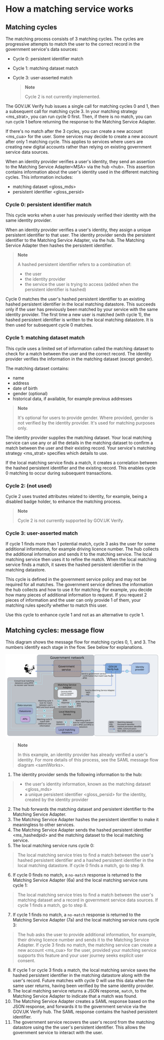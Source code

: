 How a matching service works
============================

Matching cycles
---------------

The matching process consists of 3 matching cycles. The cycles are
progressive attempts to match the user to the correct record in the
government service's data sources:

-   Cycle 0: persistent identifier match
-   Cycle 1: matching dataset match
-   Cycle 3: user-asserted match

    > **Note**
    >
    > Cycle 2 is not currently implemented.

The GOV.UK Verify hub issues a single call for matching cycles 0 and 1,
then a subsequent call for matching cycle 3. In your
matching strategy \<ms\_strat\>, you can run cycle 0 first. Then, if
there is no match, you can run cycle 1 before returning the response to
the Matching Service Adapter.

If there's no match after the 3 cycles, you can
create a new account \<ms\_cua\> for the user. Some services may decide
to create a new account after only 1 matching cycle. This applies to
services where users are creating new digital accounts rather than
relying on existing government service data sources.

When an identity provider verifies a user's identity, they send an
assertion to the Matching Service Adapter\<MSA\> via the hub \<hub\>.
This assertion contains information about the user's identity used in
the different matching cycles. This information includes:

-   matching dataset \<gloss\_mds\>
-   persistent identifier \<gloss\_persid\>

### Cycle 0: persistent identifier match

This cycle works when a user has previously verified their identity with
the same identity provider.

When an identity provider verifies a user's identity, they assign a
unique persistent identifier to that user. The identity provider sends
the persistent identifier to the Matching Service Adapter, via the hub.
The Matching Service Adapter then hashes the persistent identifier.

> **Note**
>
> A hashed persistent identifier refers to a combination of:
>
> -   the user
> -   the identity provider
> -   the service the user is trying to access (added when the
>     persistent identifier is hashed)

Cycle 0 matches the user's hashed persistent identifier to an existing
hashed persistent identifier in the local matching datastore. This
succeeds only if the user has previously been matched by your service
with the same identity provider. The first time a new user is matched
(with cycle 1), the hashed persistent identifier is written to the local
matching datastore. It is then used for subsequent cycle 0 matches.

### Cycle 1: matching dataset match

This cycle uses a limited set of information called the matching dataset
to check for a match between the user and the correct record. The
identity provider verifies the information in the matching dataset
(except gender).

The matching dataset contains:

-   name
-   address
-   date of birth
-   gender (optional)
-   historical data, if available, for example previous addresses

> **Note**
>
> It's optional for users to provide gender. Where provided, gender is
> not verified by the identity provider. It's used for matching purposes
> only.

The identity provider supplies the matching dataset. Your local matching
service can use any or all the details in the matching dataset to
confirm a match between the user and their existing record. Your
service's matching strategy \<ms\_strat\> specifies which details to
use.

If the local matching service finds a match, it creates a correlation
between the hashed persistent identifier and the existing record. This
enables cycle 0 matching to occur during subsequent transactions.

### Cycle 2: (not used)

Cycle 2 uses trusted attributes related to identity, for example, being
a disabled badge holder, to enhance the matching process.

> **Note**
>
> Cycle 2 is not currently supported by GOV.UK Verify.

### Cycle 3: user-asserted match

If cycle 1 finds more than 1 potential match, cycle 3 asks the user for
some additional information, for example driving licence number. The hub
collects the additional information and sends it to the matching
service. The local matching service then uses it to refine the match.
When the local matching service finds a match, it saves the hashed
persistent identifier in the matching datastore.

This cycle is defined in the government service policy and may not be
required for all matches. The government service defines the information
the hub collects and how to use it for matching. For example, you decide
how many pieces of additional information to request. If you request 2
pieces of information and the user can only provide 1 of them, your
matching rules specify whether to match this user.

Use this cycle to enhance cycle 1 and not as an alternative to cycle 1.

Matching cycles: message flow
-----------------------------

This diagram shows the message flow for matching cycles 0, 1, and 3. The
numbers identify each stage in the flow. See below for explanations.

<a name="matching-cycles-diagram"></a>

![image](matchingcyclesGraphics.svg)

> **Note**
>
> In this example, an identity provider has already verified a user's
> identity. For more details of this process, see the
> SAML message flow diagram \<samlWorks\>.

1.  The identity provider sends the following information to the hub:

> -   the user's identity information, known as the
>     matching dataset \<gloss\_mds\>
> -   a unique persistent identifier \<gloss\_persid\> for the identity,
>     created by the identity provider

2.  The hub forwards the matching dataset and persistent identifier to
    the Matching Service Adapter.
3.  The Matching Service Adapter hashes the persistent identifier to
    make it meaningless to other services.
4.  The Matching Service Adapter sends the
    hashed persistent identifier  \<ms\_hashedpid\> and the matching
    dataset to the local matching service.
5.  The local matching service runs cycle 0:

> The local matching service tries to find a match between the user's
> hashed persistent identifier and a hashed persistent identifier in the
> local matching datastore. If cycle 0 finds a match, go to step 9.

6.  If cycle 0 finds no match, a `no-match` response is returned to the
    Matching Service Adapter (6a) and the local matching service runs
    cycle 1:

> The local matching service tries to find a match between the user's
> matching dataset and a record in government service data sources. If
> cycle 1 finds a match, go to step 8.

7.  If cycle 1 finds no match, a `no-match` response is returned to the
    Matching Service Adapter (7a) and the local matching service runs
    cycle 3:

> The hub asks the user to provide additional information, for example,
> their driving licence number and sends it to the Matching Service
> Adapter. If cycle 3 finds no match, the matching service can
> create a new account \<ms\_cua\> for the user, provided your matching
> service supports this feature and your user journey seeks explicit
> user consent.

8.  If cycle 1 or cycle 3 finds a match, the local matching service
    saves the hashed persistent identifier in the matching datastore
    along with the user's record. Future matches with cycle 0 will use
    this data when the same user returns, having been verified by the
    same identity provider.
9.  The local matching service returns a JSON response, `match`, to the
    Matching Service Adapter to indicate that a match was found.
10. The Matching Service Adapter creates a SAML response based on the
    JSON response, and forwards it to the government service via the
    GOV.UK Verify hub. The SAML response contains the hashed persistent
    identifier.
11. The government service recovers the user's record from the matching
    datastore using the the user's persistent identifier. This allows
    the government service to interact with the user.

